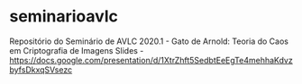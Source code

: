 # seminarioavlc
Repositório do Seminário de AVLC 2020.1 - Gato de Arnold: Teoria do Caos em Criptografia de Imagens
Slides - https://docs.google.com/presentation/d/1XtrZhft5SedbtEeEgTe4mehhaKdvzbyfsDkxqSVsezc
